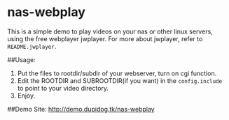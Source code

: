 # nas-webplay
This is a simple demo to play videos on your nas or other linux servers, using the free webplayer jwplayer.
For more about jwplayer, refer to `README.jwplayer`.

##Usage:
1. Put the files to rootdir/subdir of your webserver, turn on cgi function.
2. Edit the ROOTDIR and SUBROOTDIR(if you want) in the `config.include` to point to your video directory.
3. Enjoy.

##Demo Site:
http://demo.dupidog.tk/nas-webplay
